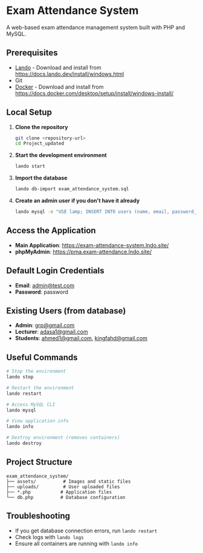 # Exam Attendance System

A web-based exam attendance management system built with PHP and MySQL.

## Prerequisites

- [Lando](https://docs.lando.dev/install/) - Download and install from https://docs.lando.dev/install/windows.html
- Git
- [Docker](https://docs.docker.com/desktop/setup/install/windows-install/) - Download and install from https://docs.docker.com/desktop/setup/install/windows-install/

## Local Setup

1. **Clone the repository**
   ```bash
   git clone <repository-url>
   cd Project_updated
   ```

2. **Start the development environment**
   ```bash
   lando start
   ```

3. **Import the database**
   ```bash
   lando db-import exam_attendance_system.sql
   ```

4. **Create an admin user if you don't have it already**
   ```bash
   lando mysql -e "USE lamp; INSERT INTO users (name, email, password_hash, role) VALUES ('Admin', 'admin@test.com', '\$2y\$10\$92IXUNpkjO0rOQ5byMi.Ye4oKoEa3Ro9llC/.og/at2.uheWG/igi', 'admin');"
   ```

## Access the Application

- **Main Application**: https://exam-attendance-system.lndo.site/
- **phpMyAdmin**: https://pma.exam-attendance.lndo.site/

## Default Login Credentials

- **Email**: admin@test.com
- **Password**: password

## Existing Users (from database)

- **Admin**: grp@gmail.com
- **Lecturer**: adasa1@gmail.com  
- **Students**: ahmed1@gmail.com, kingfahd@gmail.com

## Useful Commands

```bash
# Stop the environment
lando stop

# Restart the environment
lando restart

# Access MySQL CLI
lando mysql

# View application info
lando info

# Destroy environment (removes containers)
lando destroy
```

## Project Structure

```
exam_attendance_system/
├── assets/          # Images and static files
├── uploads/         # User uploaded files
├── *.php           # Application files
└── db.php          # Database configuration
```

## Troubleshooting

- If you get database connection errors, run `lando restart`
- Check logs with `lando logs`
- Ensure all containers are running with `lando info`
